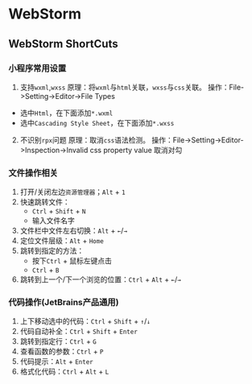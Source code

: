 # WebStorm

## WebStorm ShortCuts
### 小程序常用设置
1. 支持`wxml`,`wxss`
原理：将`wxml`与`html`关联，`wxss`与`css`关联。
操作：File->Setting->Editor->File Types
* 选中`Html`，在下面添加`*.wxml`
* 选中`Cascading Style Sheet`，在下面添加`*.wxss`
2. 不识别`rpx`问题
原理：取消`css`语法检测。
操作：File->Setting->Editor->Inspection->Invalid css property value 取消对勾

### 文件操作相关
1. 打开/关闭左边`资源管理器`；`Alt` + `1`
2. 快速跳转文件：
   * `Ctrl` + `Shift` + `N`
   * 输入文件名字
3. 文件栏中文件左右切换：`Alt` + `←`/`→`
4. 定位文件层级：`Alt` + `Home`
5. 跳转到指定的方法：
   * 按下`Ctrl` + 鼠标左键点击
   * `Ctrl` + `B` 
6. 跳转到上一个/下一个浏览的位置：`Ctrl` + `Alt` + `←`/`→`

### 代码操作(JetBrains产品通用)
1. 上下移动选中的代码：`Ctrl` + `Shift` + `↑`/`↓`
2. 代码自动补全：`Ctrl` + `Shift` + `Enter`
3. 跳转到指定行：`Ctrl` + `G`
4. 查看函数的参数：`Ctrl` + `P`
5. 代码提示：`Alt` + `Enter`
6. 格式化代码：`Ctrl` + `Alt` + `L`
